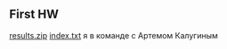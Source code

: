 ## First HW

[results.zip](https://github.com/pineapple-lemonade/itis-intelligent-search/blob/main/results.zip)
[index.txt](https://github.com/pineapple-lemonade/itis-intelligent-search/blob/main/index.txt)
я в команде с Артемом Калугиным